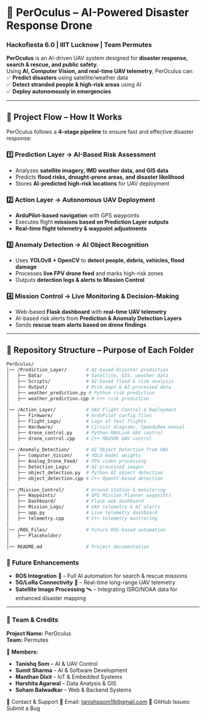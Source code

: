 # 🚀 PerOculus – AI-Powered Disaster Response Drone  
### Hackofiesta 6.0 | IIIT Lucknow | Team Permutes  

**PerOculus** is an AI-driven UAV system designed for **disaster response, search & rescue, and public safety.**  
Using **AI, Computer Vision, and real-time UAV telemetry**, PerOculus can:  
✅ **Predict disasters** using satellite/weather data  
✅ **Detect stranded people & high-risk areas** using AI  
✅ **Deploy autonomously in emergencies**  

---

## 📌 Project Flow – How It Works  
PerOculus follows a **4-stage pipeline** to ensure fast and effective disaster response:  

### **1️⃣ Prediction Layer → AI-Based Risk Assessment**  
- Analyzes **satellite imagery, IMD weather data, and GIS data**  
- Predicts **flood risks, drought-prone areas, and disaster likelihood**  
- Stores **AI-predicted high-risk locations** for UAV deployment  

### **2️⃣ Action Layer → Autonomous UAV Deployment**  
- **ArduPilot-based navigation** with GPS waypoints  
- Executes flight **missions based on Prediction Layer outputs**  
- **Real-time flight telemetry & waypoint adjustments**  

### **3️⃣ Anomaly Detection → AI Object Recognition**  
- Uses **YOLOv8 + OpenCV** to **detect people, debris, vehicles, flood damage**  
- Processes **live FPV drone feed** and marks high-risk zones  
- Outputs **detection logs & alerts to Mission Control**  

### **4️⃣ Mission Control → Live Monitoring & Decision-Making**  
- Web-based **Flask dashboard** with **real-time UAV telemetry**  
- AI-based risk alerts from **Prediction & Anomaly Detection Layers**  
- Sends **rescue team alerts based on drone findings**  

---

## 📂 Repository Structure – Purpose of Each Folder  
```bash
PerOculus/
│── /Prediction_Layer/       # AI-based disaster prediction
│   ├── Data/                # Satellite, GIS, weather data
│   ├── Scripts/             # AI-based flood & risk analysis
│   ├── Output/              # Risk maps & AI-processed data
│   ├── weather_prediction.py # Python risk prediction
│   ├── weather_prediction.cpp # C++ risk prediction
│
│── /Action_Layer/           # UAV Flight Control & Deployment
│   ├── Firmware/            # ArduPilot config files
│   ├── Flight_Logs/         # Logs of test flights
│   ├── Hardware/            # Circuit diagrams, SpeedyBee manual
│   ├── drone_control.py     # Python MAVLink UAV control
│   ├── drone_control.cpp    # C++ MAVSDK UAV control
│
│── /Anomaly_Detection/      # AI Object Detection from UAV
│   ├── Computer_Vision/     # YOLO model weights
│   ├── Analog_Drone_Feed/   # FPV video processing
│   ├── Detection_Logs/      # AI-processed images
│   ├── object_detection.py  # Python AI object detection
│   ├── object_detection.cpp # C++ OpenCV-based detection
│
│── /Mission_Control/        # Ground station & monitoring
│   ├── Waypoints/           # GPS Mission Planner waypoints
│   ├── Dashboard/           # Flask web dashboard
│   ├── Mission_Logs/        # UAV telemetry & AI alerts
│   ├── app.py               # Live telemetry dashboard
│   ├── telemetry.cpp        # C++ telemetry monitoring
│
│── /ROS_Files/              # Future ROS-based automation
│   ├── Placeholder/
│
│── README.md                # Project documentation

```



### 🚀 Future Enhancements
- **ROS Integration** 🤖 – Full AI automation for search & rescue missions  
- **5G/LoRa Connectivity** 🛁 – Real-time long-range UAV telemetry  
- **Satellite Image Processing** 🛰️ – Integrating ISRO/NOAA data for enhanced disaster mapping  

---

### 🎯 Team & Credits  
**Project Name:** PerOculus  
**Team:** Permutes  

👥 **Members:**  
- **Tanishq Som** – AI & UAV Control  
- **Sumit Sharma** – AI & Software Development  
- **Manthan Dixit** – IoT & Embedded Systems  
- **Harshita Agarwal** – Data Analysis & GIS  
- **Soham Balwadkar** – Web & Backend Systems  

📩 Contact & Support
📧 Email: tanishqsom19@gmail.com
📂 GitHub Issues: Submit a Bug
